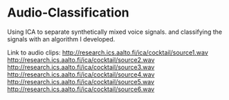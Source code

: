 # Audio-Classification

Using ICA to separate synthetically mixed voice signals.
and classifying the signals with an algorithm I developed.

Link to audio clips:
http://research.ics.aalto.fi/ica/cocktail/source1.wav
http://research.ics.aalto.fi/ica/cocktail/source2.wav
http://research.ics.aalto.fi/ica/cocktail/source3.wav
http://research.ics.aalto.fi/ica/cocktail/source4.wav
http://research.ics.aalto.fi/ica/cocktail/source5.wav
http://research.ics.aalto.fi/ica/cocktail/source6.wav
